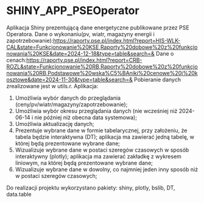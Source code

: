 # SHINY_APP_PSEOperator
Aplikacja Shiny prezentującą dane energetyczne publikowane przez PSE Operatora.
Dane o wykonaniu(pv, wiatr, magazyny energii i zapotrzebowanie):https://raporty.pse.pl/index.html?report=HIS-WLK-CAL&state=Funkcjonowanie%20KSE,Raporty%20dobowe%20z%20funkcjonowania%20KSE&date=2024-12-18&type=table&search=&
Dane o cenach:https://raporty.pse.pl/index.html?report=CRB-ROZL&state=Funkcjonowanie%20RB,Raporty%20dobowe%20z%20funkcjonowania%20RB,Podstawowe%20wska%C5%BAniki%20cenowe%20i%20kosztowe&date=2024-11-30&type=table&search=&
Pobieranie danych zrealizowane jest w utils.r.
Aplikacja:
1. Umożliwia wybór danych do przeglądania (ceny/pv/wiatr/magazyny/zapotrzebowanie);
2. Umożliwia wybór okresu przeglądania danych (nie wcześniej niż 2024-06-14 i nie później niż obecna data systemowa);
3. Umożliwia aktualizację danych;
4. Prezentuje wybrane dane w formie tabelarycznej, przy założeniu, że tabela będzie interaktywna (DT); aplikacja ma zawierać jedną tabelę, w której będą prezentowane wybrane dane;
5. Wizualizuje wybrane dane w postaci szeregów czasowych w sposób interaktywny (plotly); aplikacja ma zawierać zakładkę z wykresem liniowym, na której będą prezentowane wybrane dane;
6. Wizualizuje wybrane dane w dowolny, co najmniej jeden inny sposób niż w postaci szeregów czasowych;

Do realizacji projektu wykorzystano pakiety: shiny, plotly, bslib, DT, data.table
